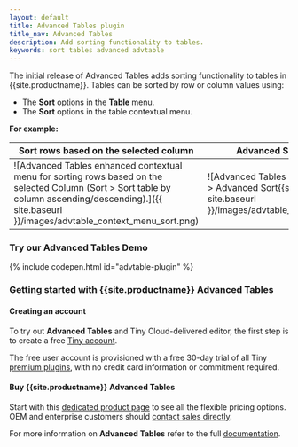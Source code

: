 ```yaml
---
layout: default
title: Advanced Tables plugin
title_nav: Advanced Tables
description: Add sorting functionality to tables.
keywords: sort tables advanced advtable
---
```


The initial release of Advanced Tables adds sorting functionality to tables in {{site.productname}}. Tables can be sorted by row or column values using:
* The **Sort** options in the **Table** menu.
* The **Sort** options in the table contextual menu.

**For example:**

| Sort rows based on the selected column                   | Advanced Sort Dialog                                 |
| -------------------------------------------------------- | ---------------------------------------------------- |
| ![Advanced Tables enhanced contextual menu for sorting rows based on the selected Column (Sort > Sort table by column ascending/descending).]({{ site.baseurl }}/images/advtable_context_menu_sort.png) | ![Advanced Tables sort dialog (Sort > Advanced Sort{{site.ellps}}).]({{ site.baseurl }}/images/advtable_dialog_sort.png) |

### Try our Advanced Tables Demo
{% include codepen.html id="advtable-plugin" %}

### Getting started with {{site.productname}} Advanced Tables

#### Creating an account

To try out **Advanced Tables** and Tiny Cloud-delivered editor, the first step is to create a free [Tiny account](https://www.tiny.cloud/download/).

The free user account is provisioned with a free 30-day trial of all Tiny [premium plugins](https://apps.tiny.cloud/product-category/tiny-cloud-extensions/), with no credit card information or commitment required.


#### Buy {{site.productname}} Advanced Tables

Start with this [dedicated product page](https://apps.tiny.cloud/products/advanced-tables/) to see all the flexible pricing options. OEM and enterprise customers should [contact sales directly](https://www.tiny.cloud/contact/).

For more information on **Advanced Tables** refer to the full [documentation]({{site.baseurl}}/plugins/advtable/).
